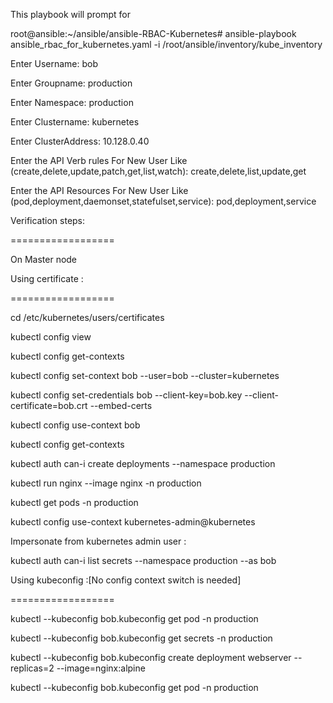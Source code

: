 This playbook will prompt for 

root@ansible:~/ansible/ansible-RBAC-Kubernetes# ansible-playbook ansible_rbac_for_kubernetes.yaml -i /root/ansible/inventory/kube_inventory 

Enter Username: bob

Enter Groupname: production

Enter Namespace: production

Enter Clustername: kubernetes

Enter ClusterAddress: 10.128.0.40

Enter the API Verb rules For New User Like (create,delete,update,patch,get,list,watch): create,delete,list,update,get 

Enter the API Resources For New User Like (pod,deployment,daemonset,statefulset,service): pod,deployment,service


Verification steps:

==================

On Master node

Using certificate :

==================

cd /etc/kubernetes/users/certificates

kubectl config view

kubectl config get-contexts

kubectl config set-context bob --user=bob --cluster=kubernetes

kubectl config set-credentials bob --client-key=bob.key --client-certificate=bob.crt --embed-certs

kubectl config use-context bob

kubectl config get-contexts

kubectl auth can-i create deployments --namespace production

kubectl run nginx --image nginx -n production

kubectl get pods -n production

kubectl config use-context kubernetes-admin@kubernetes

Impersonate from kubernetes admin user :

kubectl auth can-i list secrets --namespace production --as bob


Using kubeconfig :[No config context switch is needed]

==================

kubectl --kubeconfig bob.kubeconfig get pod -n production

kubectl --kubeconfig bob.kubeconfig get secrets -n production

kubectl --kubeconfig bob.kubeconfig create deployment webserver --replicas=2 --image=nginx:alpine

kubectl --kubeconfig bob.kubeconfig get pod -n production




